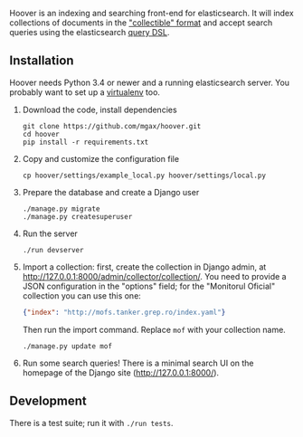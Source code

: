 Hoover is an indexing and searching front-end for elasticsearch. It will index
collections of documents in the ["collectible" format][collectible] and accept
search queries using the elasticsearch [query DSL][querydsl].

[collectible]: https://github.com/mgax/hoover/blob/master/docs/Collectible.md
[querydsl]: https://www.elastic.co/guide/en/elasticsearch/reference/current/query-dsl.html


## Installation

Hoover needs Python 3.4 or newer and a running elasticsearch server. You
probably want to set up a [virtualenv][] too.

[virtualenv]: http://docs.python-guide.org/en/latest/dev/virtualenvs/

1. Download the code, install dependencies

   ```shell
   git clone https://github.com/mgax/hoover.git
   cd hoover
   pip install -r requirements.txt
   ```

2. Copy and customize the configuration file

   ```shell
   cp hoover/settings/example_local.py hoover/settings/local.py
   ```

3. Prepare the database and create a Django user

   ```shell
   ./manage.py migrate
   ./manage.py createsuperuser
   ```

4. Run the server

   ```shell
   ./run devserver
   ```

5. Import a collection: first, create the collection in Django admin, at
   http://127.0.0.1:8000/admin/collector/collection/. You need to provide a
   JSON configuration in the "options" field; for the "Monitorul Oficial"
   collection you can use this one:

   ```json
   {"index": "http://mofs.tanker.grep.ro/index.yaml"}
   ```

   Then run the import command. Replace `mof` with your collection name.

   ```shell
   ./manage.py update mof
   ```

6. Run some search queries! There is a minimal search UI on the homepage of the
   Django site (http://127.0.0.1:8000/).


## Development

There is a test suite; run it with `./run tests`.
